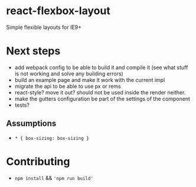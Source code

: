 # react-flexbox-layout
Simple flexible layouts for IE9+


# Next steps

* add webpack config to be able to build it and compile it (see what stuff is not working and solve any building errors)
* build an example page and make it work with the current impl
* migrate the api to be able to use px or rems
* react-style? move it out? should not be used inside the render neither.
* make the gutters configuration be part of the settings of the component
* tests?

## Assumptions

* `* { box-sizing: box-sizing }`

# Contributing

* `npm install` && `'npm run build'`
